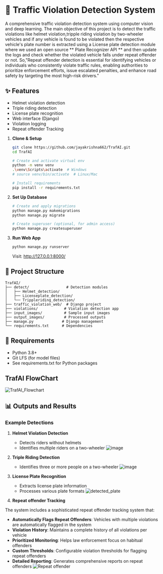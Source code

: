 # 🚦 Traffic Violation Detection System

A comprehensive traffic violation detection system using computer vision and deep learning.
The main objective of this project is to detect the traffic violations like helmet violation,tripple riding violation by two-wheeler vehicles and if any vehicle is found to be violated then the respective vehicle's plate number is extracted using a License plate detection module where we used an open source ** Plate Recognizer API ** and then update the logs and check whether the violated vehicle falls under repeat offender or not.
So,"Repeat offender detection is essential for identifying vehicles or individuals who consistently violate traffic rules, enabling authorities to prioritize enforcement efforts, issue escalated penalties, and enhance road safety by targeting the most high-risk drivers."



## ✨ Features
- Helmet violation detection
- Triple riding detection
- License plate recognition
- Web interface (Django)
- Violation logging
- Repeat offender Tracking


1. **Clone & Setup**
   ```bash
   git clone https://github.com/jayakrishna662/TrafAI.git
   cd TrafAI
   
   # Create and activate virtual env
   python -m venv venv
   .\venv\Scripts\activate  # Windows
   # source venv/bin/activate  # Linux/Mac
   
   # Install requirements
   pip install -r requirements.txt
   ```
2. **Set Up Database**
   ```bash
   # Create and apply migrations
   python manage.py makemigrations
   python manage.py migrate
   
   # Create superuser (optional, for admin access)
   python manage.py createsuperuser
3. **Run Web App**
   ```bash
   python manage.py runserver
   ```
   Visit: http://127.0.0.1:8000/


## 📁 Project Structure
```
TrafAI/
├── detect/                 # Detection modules
│   ├── Helmet_detection/
│   ├── Licenseplate_detection/
│   └── Trippleriding_detection/
├── traffic_violation_web/  # Django project
├── violations/            # Violation detection app
├── input_images/          # Sample input images
├── output_images/         # Processed outputs
├── manage.py             # Django management
└── requirements.txt      # Dependencies
```

## 📝 Requirements
- Python 3.8+
- Git LFS (for model files)
- See requirements.txt for Python packages


## TrafAI FlowChart 
![TrafAI_Flowchart](https://github.com/user-attachments/assets/5480f625-cf8c-472a-8060-221152ac5bb0)



## 📊 Outputs and Results

### Example Detections

1. **Helmet Violation Detection**
   - Detects riders without helmets
   - Identifies multiple riders on a two-wheeler
     ![image](https://github.com/user-attachments/assets/3a713867-4d6f-4d7f-bfb0-bc70ee96c65e)

   

2. **Triple Riding Detection**
   - Identifies three or more people on a two-wheeler
   ![image](https://github.com/user-attachments/assets/76e7fe19-3b16-4962-89fe-bd1cbf5706dd)


3. **License Plate Recognition**
   - Extracts license plate information
   - Processes various plate formats
   ![detected_plate](https://github.com/user-attachments/assets/b44a9933-5da7-44f1-9a3a-f2927904cd91)

4. **Repeat offender Tracking**


The system includes a sophisticated repeat offender tracking system that:

- **Automatically Flags Repeat Offenders**: Vehicles with multiple violations are automatically flagged in the system
- **Violation History**: Maintains a complete history of all violations per vehicle
- **Prioritized Monitoring**: Helps law enforcement focus on habitual offenders
- **Custom Thresholds**: Configurable violation thresholds for flagging repeat offenders
- **Detailed Reporting**: Generates comprehensive reports on repeat offenders
![Repeat offender](https://github.com/user-attachments/assets/d869bd03-5f23-4f02-85de-ecaf2b551abd)


